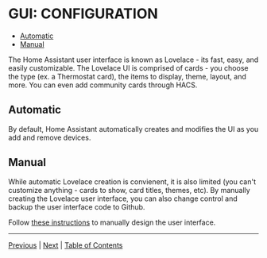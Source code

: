 # GUI: CONFIGURATION

- [Automatic](#automatic)
- [Manual](#manual)

The Home Assistant user interface is known as Lovelace - its fast, easy, and easily customizable.  The Lovelace UI is comprised of cards - you choose the type (ex. a Thermostat card), the items to display, theme, layout, and more.  You can even add community cards through HACS.

## Automatic
By default, Home Assistant automatically creates and modifies the UI as you add and remove devices.

## Manual
While automatic Lovelace creation is convienent, it is also limited (you can't customize anything - cards to show, card titles, themes, etc).  By manually creating the Lovelace user interface, you can also change control and backup the user interface code to Github.

Follow [these instructions](https://www.home-assistant.io/lovelace/yaml-mode/) to manually design the user interface.

***

[Previous](setup.md) | [Next](../security-backups-ra/security.md) |
[Table of Contents](../README.md#table-of-contents)